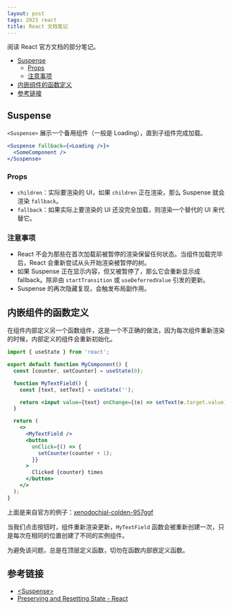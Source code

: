 ```yaml
---
layout: post
tags: 2023 react
title: React 文档笔记
---
```


阅读 React 官方文档的部分笔记。

<!-- vim-markdown-toc GFM -->

- [Suspense](#suspense)
  - [Props](#props)
  - [注意事项](#注意事项)
- [内嵌组件的函数定义](#内嵌组件的函数定义)
- [参考链接](#参考链接)

<!-- vim-markdown-toc -->

## Suspense

`<Suspense>` 展示一个备用组件（一般是 Loading），直到子组件完成加载。

```jsx
<Suspense fallback={<Loading />}>
  <SomeComponent />
</Suspense>
```

### Props

- `children`：实际要渲染的 UI，如果 `children` 正在渲染，那么 Suspense 就会渲染 `fallback`。
- `fallback`：如果实际上要渲染的 UI 还没完全加载，则渲染一个替代的 UI 来代替它。

### 注意事项

- React 不会为那些在首次加载前被暂停的渲染保留任何状态。当组件加载完毕后，React 会重新尝试从头开始渲染被暂停的树。
- 如果 Suspense 正在显示内容，但又被暂停了，那么它会重新显示成 fallback。除非由 `startTransition` 或 `useDeferredValue` 引发的更新。
- Suspense 的再次隐藏复现，会触发布局副作用。

## 内嵌组件的函数定义

在组件内部定义另一个函数组件，这是一个不正确的做法，因为每次组件重新渲染的时候，内部定义的组件会重新初始化。

```jsx
import { useState } from 'react';

export default function MyComponent() {
  const [counter, setCounter] = useState(0);

  function MyTextField() {
    const [text, setText] = useState('');

    return <input value={text} onChange={(e) => setText(e.target.value)} />;
  }

  return (
    <>
      <MyTextField />
      <button
        onClick={() => {
          setCounter(counter + 1);
        }}
      >
        Clicked {counter} times
      </button>
    </>
  );
}
```

上面是来自官方的例子：[xenodochial-colden-957ggf](https://codesandbox.io/s/957ggf?file=%2FApp.js&utm_medium=sandpack)

当我们点击按钮时，组件重新渲染更新，`MyTextField` 函数会被重新创建一次，只是每次在相同的位置创建了不同的实例组件。

为避免该问题，总是在顶层定义函数，切勿在函数内部嵌定义函数。

## 参考链接

- [\<Suspense\>](https://react.dev/reference/react/Suspense)
- [Preserving and Resetting State - React](https://react.dev/learn/preserving-and-resetting-state#different-components-at-the-same-position-reset-state)
